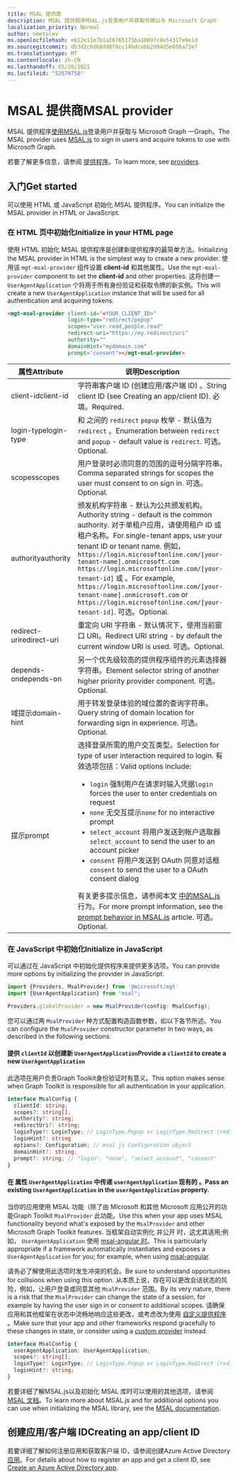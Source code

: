 ```yaml
---
title: MSAL 提供商
description: MSAL 提供程序MSAL.js登录用户并获取令牌以与 Microsoft Graph
localization_priority: Normal
author: nmetulev
ms.openlocfilehash: e612e11e7b1a26765175ba10097c8e54317e9e1d
ms.sourcegitcommit: db3d2c6db8dd8f8cc14bdcebb2904d5e056a73e7
ms.translationtype: MT
ms.contentlocale: zh-CN
ms.lasthandoff: 05/20/2021
ms.locfileid: "52579758"
---
```

# <a name="msal-provider"></a><span data-ttu-id="3810f-103">MSAL 提供商</span><span class="sxs-lookup"><span data-stu-id="3810f-103">MSAL provider</span></span>

<span data-ttu-id="3810f-104">MSAL 提供程序[使用MSAL.js](https://github.com/AzureAD/microsoft-authentication-library-for-js)登录用户并获取与 Microsoft Graph 一Graph。</span><span class="sxs-lookup"><span data-stu-id="3810f-104">The MSAL provider uses [MSAL.js](https://github.com/AzureAD/microsoft-authentication-library-for-js) to sign in users and acquire tokens to use with Microsoft Graph.</span></span>

<span data-ttu-id="3810f-105">若要了解更多信息，请参阅 [提供程序](./providers.md)。</span><span class="sxs-lookup"><span data-stu-id="3810f-105">To learn more, see [providers](./providers.md).</span></span>

## <a name="get-started"></a><span data-ttu-id="3810f-106">入门</span><span class="sxs-lookup"><span data-stu-id="3810f-106">Get started</span></span>

<span data-ttu-id="3810f-107">可以使用 HTML 或 JavaScript 初始化 MSAL 提供程序。</span><span class="sxs-lookup"><span data-stu-id="3810f-107">You can initialize the MSAL provider in HTML or JavaScript.</span></span>

### <a name="initialize-in-your-html-page"></a><span data-ttu-id="3810f-108">在 HTML 页中初始化</span><span class="sxs-lookup"><span data-stu-id="3810f-108">Initialize in your HTML page</span></span>

<span data-ttu-id="3810f-109">使用 HTML 初始化 MSAL 提供程序是创建新提供程序的最简单方法。</span><span class="sxs-lookup"><span data-stu-id="3810f-109">Initializing the MSAL provider in HTML is the simplest way to create a new provider.</span></span> <span data-ttu-id="3810f-110">使用该 `mgt-msal-provider` 组件设置 **client-id** 和其他属性。</span><span class="sxs-lookup"><span data-stu-id="3810f-110">Use the `mgt-msal-provider` component to set the **client-id** and other properties.</span></span> <span data-ttu-id="3810f-111">这将创建一 `UserAgentApplication` 个将用于所有身份验证和获取令牌的新实例。</span><span class="sxs-lookup"><span data-stu-id="3810f-111">This will create a new `UserAgentApplication` instance that will be used for all authentication and acquiring tokens.</span></span>

```html
<mgt-msal-provider client-id="<YOUR_CLIENT_ID>"
                   login-type="redirect/popup"
                   scopes="user.read,people.read"
                   redirect-uri="https://my.redirect/uri"
                   authority=""
                   domainHint="mydomain.com"
                   prompt="consent"></mgt-msal-provider>
```

| <span data-ttu-id="3810f-112">属性</span><span class="sxs-lookup"><span data-stu-id="3810f-112">Attribute</span></span>    | <span data-ttu-id="3810f-113">说明</span><span class="sxs-lookup"><span data-stu-id="3810f-113">Description</span></span>                                                                                                                                                                                                                                                           |
|--------------|-----------------------------------------------------------------------------------------------------------------------------------------------------------------------------------------------------------------------------------------------------------------------|
| <span data-ttu-id="3810f-114">client-id</span><span class="sxs-lookup"><span data-stu-id="3810f-114">client-id</span></span>    | <span data-ttu-id="3810f-115">字符串客户端 ID (创建应用/客户端 ID) 。</span><span class="sxs-lookup"><span data-stu-id="3810f-115">String client ID (see Creating an app/client ID).</span></span> <span data-ttu-id="3810f-116">必填。</span><span class="sxs-lookup"><span data-stu-id="3810f-116">Required.</span></span>                                                                                                                                                                                                           |
| <span data-ttu-id="3810f-117">login-type</span><span class="sxs-lookup"><span data-stu-id="3810f-117">login-type</span></span>   | <span data-ttu-id="3810f-118">和 之间的 `redirect` `popup` 枚举 - 默认值为 `redirect` 。</span><span class="sxs-lookup"><span data-stu-id="3810f-118">Enumeration between `redirect` and `popup` - default value is `redirect`.</span></span> <span data-ttu-id="3810f-119">可选。</span><span class="sxs-lookup"><span data-stu-id="3810f-119">Optional.</span></span>                                                                                                                                                                                   |
| <span data-ttu-id="3810f-120">scopes</span><span class="sxs-lookup"><span data-stu-id="3810f-120">scopes</span></span>       | <span data-ttu-id="3810f-121">用户登录时必须同意的范围的逗号分隔字符串。</span><span class="sxs-lookup"><span data-stu-id="3810f-121">Comma separated strings for scopes the user must consent to on sign in.</span></span> <span data-ttu-id="3810f-122">可选。</span><span class="sxs-lookup"><span data-stu-id="3810f-122">Optional.</span></span>                                                                                                                                                                                     |
| <span data-ttu-id="3810f-123">authority</span><span class="sxs-lookup"><span data-stu-id="3810f-123">authority</span></span>    | <span data-ttu-id="3810f-124">颁发机构字符串 - 默认为公共颁发机构。</span><span class="sxs-lookup"><span data-stu-id="3810f-124">Authority string - default is the common authority.</span></span> <span data-ttu-id="3810f-125">对于单租户应用，请使用租户 ID 或租户名称。</span><span class="sxs-lookup"><span data-stu-id="3810f-125">For single-tenant apps, use your tenant ID or tenant name.</span></span> <span data-ttu-id="3810f-126">例如， `https://login.microsoftonline.com/[your-tenant-name].onmicrosoft.com` `https://login.microsoftonline.com/[your-tenant-id]` 或 。</span><span class="sxs-lookup"><span data-stu-id="3810f-126">For example, `https://login.microsoftonline.com/[your-tenant-name].onmicrosoft.com` or `https://login.microsoftonline.com/[your-tenant-id]`.</span></span> <span data-ttu-id="3810f-127">可选。</span><span class="sxs-lookup"><span data-stu-id="3810f-127">Optional.</span></span> |
| <span data-ttu-id="3810f-128">redirect-uri</span><span class="sxs-lookup"><span data-stu-id="3810f-128">redirect-uri</span></span> | <span data-ttu-id="3810f-129">重定向 URI 字符串 - 默认情况下，使用当前窗口 URI。</span><span class="sxs-lookup"><span data-stu-id="3810f-129">Redirect URI string - by default the current window URI is used.</span></span> <span data-ttu-id="3810f-130">可选。</span><span class="sxs-lookup"><span data-stu-id="3810f-130">Optional.</span></span>                                                                                                                                                                                            |
| <span data-ttu-id="3810f-131">depends-on</span><span class="sxs-lookup"><span data-stu-id="3810f-131">depends-on</span></span>   | <span data-ttu-id="3810f-132">另一个优先级较高的提供程序组件的元素选择器字符串。</span><span class="sxs-lookup"><span data-stu-id="3810f-132">Element selector string of another higher priority provider component.</span></span> <span data-ttu-id="3810f-133">可选。</span><span class="sxs-lookup"><span data-stu-id="3810f-133">Optional.</span></span> 
| <span data-ttu-id="3810f-134">域提示</span><span class="sxs-lookup"><span data-stu-id="3810f-134">domain-hint</span></span>  | <span data-ttu-id="3810f-135">用于转发登录体验的域位置的查询字符串。</span><span class="sxs-lookup"><span data-stu-id="3810f-135">Query string of domain location for forwarding sign in experience.</span></span> <span data-ttu-id="3810f-136">可选。</span><span class="sxs-lookup"><span data-stu-id="3810f-136">Optional.</span></span>              
| <span data-ttu-id="3810f-137">提示</span><span class="sxs-lookup"><span data-stu-id="3810f-137">prompt</span></span> | <span data-ttu-id="3810f-138">选择登录所需的用户交互类型。</span><span class="sxs-lookup"><span data-stu-id="3810f-138">Selection for type of user interaction required to login.</span></span> <span data-ttu-id="3810f-139">有效选项包括：</span><span class="sxs-lookup"><span data-stu-id="3810f-139">Valid options include:</span></span> <ul><li><span data-ttu-id="3810f-140">`login` 强制用户在请求时输入凭据</span><span class="sxs-lookup"><span data-stu-id="3810f-140">`login` forces the user to enter credentials on request</span></span> </li><li><span data-ttu-id="3810f-141">`none` 无交互提示</span><span class="sxs-lookup"><span data-stu-id="3810f-141">`none` for no interactive prompt</span></span></li> <li><span data-ttu-id="3810f-142">`select_account` 将用户发送到帐户选取器</span><span class="sxs-lookup"><span data-stu-id="3810f-142">`select_account` to send the user to an account picker</span></span></li><li><span data-ttu-id="3810f-143">`consent` 将用户发送到 OAuth 同意对话框</span><span class="sxs-lookup"><span data-stu-id="3810f-143">`consent` to send the user to a OAuth consent dialog</span></span></li></ul> <span data-ttu-id="3810f-144">有关更多提示信息，请参阅本文 [中的MSAL.js](/azure/active-directory/develop/msal-js-prompt-behavior) 行为。</span><span class="sxs-lookup"><span data-stu-id="3810f-144">For more prompt information, see the [prompt behavior in MSAL.js](/azure/active-directory/develop/msal-js-prompt-behavior) article.</span></span> <span data-ttu-id="3810f-145">可选。</span><span class="sxs-lookup"><span data-stu-id="3810f-145">Optional.</span></span>                                                                                                                                                                            |


### <a name="initialize-in-javascript"></a><span data-ttu-id="3810f-146">在 JavaScript 中初始化</span><span class="sxs-lookup"><span data-stu-id="3810f-146">Initialize in JavaScript</span></span>

<span data-ttu-id="3810f-147">可以通过在 JavaScript 中初始化提供程序来提供更多选项。</span><span class="sxs-lookup"><span data-stu-id="3810f-147">You can provide more options by initializing the provider in JavaScript.</span></span>

```ts
import {Providers, MsalProvider} from '@microsoft/mgt'
import {UserAgentApplication} from "msal";

Providers.globalProvider = new MsalProvider(config: MsalConfig);
```

<span data-ttu-id="3810f-148">您可以通过两 `MsalProvider` 种方式配置构造函数参数，如以下各节所述。</span><span class="sxs-lookup"><span data-stu-id="3810f-148">You can configure the `MsalProvider` constructor parameter in two ways, as described in the following sections.</span></span>

#### <a name="provide-a-clientid-to-create-a-new-useragentapplication"></a><span data-ttu-id="3810f-149">提供 `clientId` 以创建新 `UserAgentApplication`</span><span class="sxs-lookup"><span data-stu-id="3810f-149">Provide a `clientId` to create a new `UserAgentApplication`</span></span>

<span data-ttu-id="3810f-150">此选项在用户负责Graph Toolkit身份验证时有意义。</span><span class="sxs-lookup"><span data-stu-id="3810f-150">This option makes sense when Graph Toolkit is responsible for all authentication in your application.</span></span>

```ts
interface MsalConfig {
  clientId: string;
  scopes?: string[];
  authority?: string;
  redirectUri?: string;
  loginType?: LoginType; // LoginType.Popup or LoginType.Redirect (redirect is default)
  loginHint?: string
  options?: Configuration; // msal js Configuration object
  domainHint?: string;
  prompt?: string; // "login", "none", "select_account", "consent"
}
```

#### <a name="pass-an-existing-useragentapplication-in-the-useragentapplication-property"></a><span data-ttu-id="3810f-151">在 属性 `UserAgentApplication` 中传递 `userAgentApplication` 现有的 。</span><span class="sxs-lookup"><span data-stu-id="3810f-151">Pass an existing `UserAgentApplication` in the `userAgentApplication` property.</span></span>

<span data-ttu-id="3810f-152">当你的应用使用 MSAL 功能（除了由 Microsoft 和其他 Microsoft 应用公开的功能Graph Toolkit `MsalProvider` 此功能。</span><span class="sxs-lookup"><span data-stu-id="3810f-152">Use this when your app uses MSAL functionality beyond what's exposed by the `MsalProvider` and other Microsoft Graph Toolkit features.</span></span> <span data-ttu-id="3810f-153">当框架自动实例化 并公开 时，这尤其适用;例如， `UserAgentApplication` 使用 [msal-angular 时](/azure/active-directory/develop/tutorial-v2-angular)。</span><span class="sxs-lookup"><span data-stu-id="3810f-153">This is particularly appropriate if a framework automatically instantiates and exposes a `UserAgentApplication` for you; for example, when using [msal-angular](/azure/active-directory/develop/tutorial-v2-angular).</span></span>

<span data-ttu-id="3810f-154">请务必了解使用此选项时发生冲突的机会。</span><span class="sxs-lookup"><span data-stu-id="3810f-154">Be sure to understand opportunities for collisions when using this option.</span></span> <span data-ttu-id="3810f-155">从本质上说，存在可以更改会话状态的风险，例如，让用户登录或同意其他 `MsalProvider` 范围。</span><span class="sxs-lookup"><span data-stu-id="3810f-155">By its very nature, there is a risk that the `MsalProvider` can change the state of a session, for example by having the user sign in or consent to additional scopes.</span></span> <span data-ttu-id="3810f-156">请确保应用和其他框架在状态中流畅地响应这些更改，或考虑改为使用 [自定义提供程序](./custom.md) 。</span><span class="sxs-lookup"><span data-stu-id="3810f-156">Make sure that your app and other frameworks respond gracefully to these changes in state, or consider using a [custom provider](./custom.md) instead.</span></span>

```ts
interface MsalConfig {
  userAgentApplication: UserAgentApplication;
  scopes?: string[];
  loginType?: LoginType; // LoginType.Popup or LoginType.Redirect (redirect is default)
  loginHint?: string;
}
```

<span data-ttu-id="3810f-157">若要详细了解MSAL.js以及初始化 MSAL 库时可以使用的其他选项，请参阅 [MSAL 文档](/azure/active-directory/develop/msal-js-initializing-client-applications)。</span><span class="sxs-lookup"><span data-stu-id="3810f-157">To learn more about MSAL.js and for additional options you can use when initializing the MSAL library, see the [MSAL documentation](/azure/active-directory/develop/msal-js-initializing-client-applications).</span></span>

## <a name="creating-an-appclient-id"></a><span data-ttu-id="3810f-158">创建应用/客户端 ID</span><span class="sxs-lookup"><span data-stu-id="3810f-158">Creating an app/client ID</span></span>

<span data-ttu-id="3810f-159">若要详细了解如何注册应用和获取客户端 ID，请参阅创建Azure Active Directory[应用](../get-started/add-aad-app-registration.md)。</span><span class="sxs-lookup"><span data-stu-id="3810f-159">For details about how to register an app and get a client ID, see [Create an Azure Active Directory app](../get-started/add-aad-app-registration.md).</span></span>
